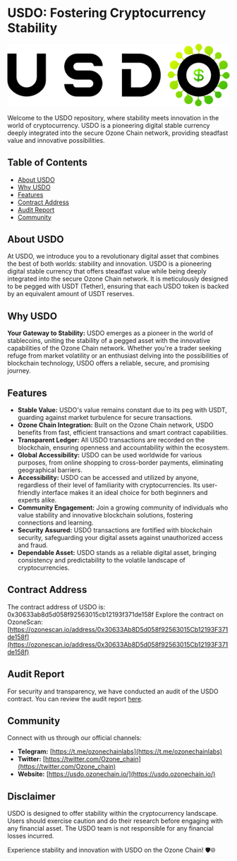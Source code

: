 # USDO: Fostering Cryptocurrency Stability

![USDO Logo](/logodark.png)

Welcome to the USDO repository, where stability meets innovation in the world of cryptocurrency. USDO is a pioneering digital stable currency deeply integrated into the secure Ozone Chain network, providing steadfast value and innovative possibilities.

## Table of Contents

- [About USDO](#about-usdo)
- [Why USDO](#why-usdo)
- [Features](#features)
- [Contract Address](#contract-address)
- [Audit Report](#audit-report)
- [Community](#community)

## About USDO

At USDO, we introduce you to a revolutionary digital asset that combines the best of both worlds: stability and innovation. USDO is a pioneering digital stable currency that offers steadfast value while being deeply integrated into the secure Ozone Chain network. It is meticulously designed to be pegged with USDT (Tether), ensuring that each USDO token is backed by an equivalent amount of USDT reserves.

## Why USDO

**Your Gateway to Stability:** USDO emerges as a pioneer in the world of stablecoins, uniting the stability of a pegged asset with the innovative capabilities of the Ozone Chain network. Whether you're a trader seeking refuge from market volatility or an enthusiast delving into the possibilities of blockchain technology, USDO offers a reliable, secure, and promising journey.

## Features

- **Stable Value:** USDO's value remains constant due to its peg with USDT, guarding against market turbulence for secure transactions.
- **Ozone Chain Integration:** Built on the Ozone Chain network, USDO benefits from fast, efficient transactions and smart contract capabilities.
- **Transparent Ledger:** All USDO transactions are recorded on the blockchain, ensuring openness and accountability within the ecosystem.
- **Global Accessibility:** USDO can be used worldwide for various purposes, from online shopping to cross-border payments, eliminating geographical barriers.
- **Accessibility:** USDO can be accessed and utilized by anyone, regardless of their level of familiarity with cryptocurrencies. Its user-friendly interface makes it an ideal choice for both beginners and experts alike.
- **Community Engagement:** Join a growing community of individuals who value stability and innovative blockchain solutions, fostering connections and learning.
- **Security Assured:** USDO transactions are fortified with blockchain security, safeguarding your digital assets against unauthorized access and fraud.
- **Dependable Asset:** USDO stands as a reliable digital asset, bringing consistency and predictability to the volatile landscape of cryptocurrencies.

## Contract Address

The contract address of USDO is: 0x30633ab8d5d058f92563015cb12193f371de158f
Explore the contract on OzoneScan: [https://ozonescan.io/address/0x30633Ab8D5d058f92563015Cb12193F371de158f](https://ozonescan.io/address/0x30633Ab8D5d058f92563015Cb12193F371de158f)

## Audit Report

For security and transparency, we have conducted an audit of the USDO contract. You can review the audit report [here](https://auditreportlink).

## Community

Connect with us through our official channels:

- **Telegram:** [https://t.me/ozonechainlabs](https://t.me/ozonechainlabs)
- **Twitter:** [https://twitter.com/Ozone_chain](https://twitter.com/Ozone_chain)
- **Website:** [https://usdo.ozonechain.io/](https://usdo.ozonechain.io/)


## Disclaimer

USDO is designed to offer stability within the cryptocurrency landscape. Users should exercise caution and do their research before engaging with any financial asset. The USDO team is not responsible for any financial losses incurred.

Experience stability and innovation with USDO on the Ozone Chain! 🛡️🌐
